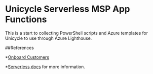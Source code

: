 # Unicycle Serverless MSP App Functions

This is a start to collecting PowerShell scripts and Azure templates for Unicycle to use through Azure Lighthouse.



##References

*[Onboard Customers](https://docs.microsoft.com/en-us/azure/lighthouse/how-to/onboard-customer)

*[Serverless docs](https://serverless.com/framework/docs/providers/azure/guide/intro/) for more information.
